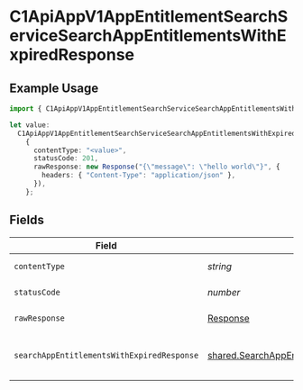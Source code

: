 # C1ApiAppV1AppEntitlementSearchServiceSearchAppEntitlementsWithExpiredResponse

## Example Usage

```typescript
import { C1ApiAppV1AppEntitlementSearchServiceSearchAppEntitlementsWithExpiredResponse } from "conductorone-sdk-typescript/sdk/models/operations";

let value:
  C1ApiAppV1AppEntitlementSearchServiceSearchAppEntitlementsWithExpiredResponse =
    {
      contentType: "<value>",
      statusCode: 201,
      rawResponse: new Response("{\"message\": \"hello world\"}", {
        headers: { "Content-Type": "application/json" },
      }),
    };
```

## Fields

| Field                                                                                                                     | Type                                                                                                                      | Required                                                                                                                  | Description                                                                                                               |
| ------------------------------------------------------------------------------------------------------------------------- | ------------------------------------------------------------------------------------------------------------------------- | ------------------------------------------------------------------------------------------------------------------------- | ------------------------------------------------------------------------------------------------------------------------- |
| `contentType`                                                                                                             | *string*                                                                                                                  | :heavy_check_mark:                                                                                                        | HTTP response content type for this operation                                                                             |
| `statusCode`                                                                                                              | *number*                                                                                                                  | :heavy_check_mark:                                                                                                        | HTTP response status code for this operation                                                                              |
| `rawResponse`                                                                                                             | [Response](https://developer.mozilla.org/en-US/docs/Web/API/Response)                                                     | :heavy_check_mark:                                                                                                        | Raw HTTP response; suitable for custom response parsing                                                                   |
| `searchAppEntitlementsWithExpiredResponse`                                                                                | [shared.SearchAppEntitlementsWithExpiredResponse](../../../sdk/models/shared/searchappentitlementswithexpiredresponse.md) | :heavy_minus_sign:                                                                                                        | The SearchAppEntitlementsWithExpiredResponse message contains a list of results and a nextPageToken if applicable.        |